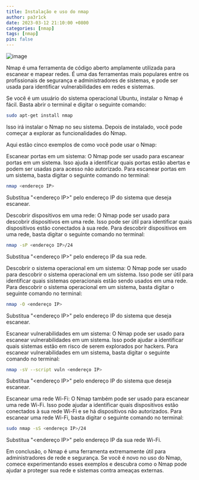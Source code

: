 ```yaml
---
title: Instalação e uso do nmap 
author: pa3r1ck
date: 2023-03-12 21:10:00 +0800
categories: [nmap]
tags: [nmap]
pin: false
---
```


![image](https://camo.githubusercontent.com/2502e407355cd4180a1c66f1d93c744db982fc70e0504db04e2090afac7760fb/68747470733a2f2f692e6962622e636f2f4e54796e6472462f702d6e6d61702e706e67)



Nmap é uma ferramenta de código aberto amplamente utilizada para escanear e mapear redes. É uma das ferramentas mais populares entre os profissionais de segurança e administradores de sistemas, e pode ser usada para identificar vulnerabilidades em redes e sistemas.

Se você é um usuário do sistema operacional Ubuntu, instalar o Nmap é fácil. Basta abrir o terminal e digitar o seguinte comando:
``` bash
sudo apt-get install nmap
```
Isso irá instalar o Nmap no seu sistema. Depois de instalado, você pode começar a explorar as funcionalidades do Nmap.

Aqui estão cinco exemplos de como você pode usar o Nmap:

Escanear portas em um sistema: O Nmap pode ser usado para escanear portas em um sistema. Isso ajuda a identificar quais portas estão abertas e podem ser usadas para acesso não autorizado. Para escanear portas em um sistema, basta digitar o seguinte comando no terminal:
``` bash
nmap <endereço IP>
```
Substitua "<endereço IP>" pelo endereço IP do sistema que deseja escanear.

Descobrir dispositivos em uma rede: O Nmap pode ser usado para descobrir dispositivos em uma rede. Isso pode ser útil para identificar quais dispositivos estão conectados à sua rede. Para descobrir dispositivos em uma rede, basta digitar o seguinte comando no terminal:
``` bash
nmap -sP <endereço IP>/24
```
Substitua "<endereço IP>" pelo endereço IP da sua rede.

Descobrir o sistema operacional em um sistema: O Nmap pode ser usado para descobrir o sistema operacional em um sistema. Isso pode ser útil para identificar quais sistemas operacionais estão sendo usados em uma rede. Para descobrir o sistema operacional em um sistema, basta digitar o seguinte comando no terminal:
``` bash
nmap -O <endereço IP>
```
Substitua "<endereço IP>" pelo endereço IP do sistema que deseja escanear.

Escanear vulnerabilidades em um sistema: O Nmap pode ser usado para escanear vulnerabilidades em um sistema. Isso pode ajudar a identificar quais sistemas estão em risco de serem explorados por hackers. Para escanear vulnerabilidades em um sistema, basta digitar o seguinte comando no terminal:
``` bash
nmap -sV --script vuln <endereço IP>
```
Substitua "<endereço IP>" pelo endereço IP do sistema que deseja escanear.

Escanear uma rede Wi-Fi: O Nmap também pode ser usado para escanear uma rede Wi-Fi. Isso pode ajudar a identificar quais dispositivos estão conectados à sua rede Wi-Fi e se há dispositivos não autorizados. Para escanear uma rede Wi-Fi, basta digitar o seguinte comando no terminal:
``` bash
sudo nmap -sS <endereço IP>/24
```
Substitua "<endereço IP>" pelo endereço IP da sua rede Wi-Fi.

Em conclusão, o Nmap é uma ferramenta extremamente útil para administradores de rede e segurança. Se você é novo no uso do Nmap, comece experimentando esses exemplos e descubra como o Nmap pode ajudar a proteger sua rede e sistemas contra ameaças externas.